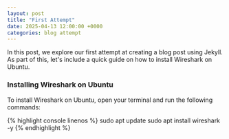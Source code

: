 ```yaml
---
layout: post
title: "First Attempt"
date: 2025-04-13 12:00:00 +0000
categories: blog attempt
---
```


In this post, we explore our first attempt at creating a blog post using Jekyll. As part of this, let's include a quick guide on how to install Wireshark on Ubuntu.

### Installing Wireshark on Ubuntu

To install Wireshark on Ubuntu, open your terminal and run the following commands:

{% highlight console linenos %}
sudo apt update
sudo apt install wireshark -y
{% endhighlight %}


